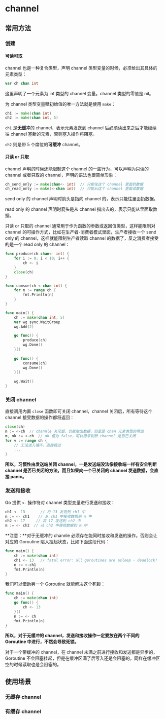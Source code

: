 # channel

## 常用方法

### 创建

#### 可读可取

channel 也是一种复合类型，声明 channel 类型变量的时候，必须给出其具体的元素类型：

```go
var ch chan int
```

这里声明了一个元素为 int 类型的 channel 变量。channel 类型的零值是 nil。

为 channel 类型变量赋初始值的唯一方法就是使用 `make`：

```go
ch1 := make(chan int)
ch2 := make(chan int, 5)
```

`ch1` 是**无缓冲**的 channel，表示元素发送到 channel 后必须读出来之后才能继续往 channel 塞新的元素，否则塞入操作将阻塞。

`ch2` 则是带 5 个席位的**可缓冲** channel。

#### 只读 or 只取

channel 声明的时候还能限制这个 channel 的一些行为，可以声明为只读的 channel 或者只取的 channel，声明的语法也很简单形象：

```go
ch_send_only := make(chan<- int)  // 只能往这个 channel 里面扔数据
ch_read_only := make(<-chan int)  // 只能从这个 channel 里面读数据
```

send only 的 channel 声明时箭头是指向 channel 的，表示只能往里面扔数据。

read only 的 channel 声明时箭头是从 channel 指出去的，表示只能从里面取数据。

只读 or 只取的 channel 通常用于作为函数的参数或返回值类型，这样能限制对 channel 的可操作方式，比如在生产者-消费者模式里面，生产者接收一个 send only 的 channel，这样就能限制生产者读取 channel 的数据了，反之消费者接受的是一个 read only 的 channel：

```go
func produce(ch chan<- int) {
    for i := 0; i < 10; i++ {
        ch <- i
    }
    close(ch)
}

func comsue(ch <-chan int) {
    for n := range ch {
        fmt.Println(n)
    }
}

func main() {
    ch := make(chan int, 5)
    var wg sync.WaitGroup
    wg.Add(2)

    go func() {
        produce(ch)
        wg.Done()
    }()
    
    go func() {
        consume(ch)
        wg.Done()
    }()
	
    wg.Wait()
}
```

### 关闭 channel

直接调用内置 `close` 函数即可关闭 channel，channel 关闭后，所有等待这个 channel 接受数据的操作都将返回：

```go
close(ch)
n := <-ch  // channle 关闭后，仍能取出数据，但是是 chan 元素类型的零值
m, ok := <-ch  // ok 值为 false，可以用来判断 channel 是否已关闭
for v := range ch {
	// 无法进入循环，直接跳过
    ...
}
```

**所以，习惯性由发送端关闭 channel，一是发送端没法像接收端一样有安全判断 channel 是否已关闭的方法，而且如果向一个已关闭的 channel 发送数据，会直接 panic。**

### 发送和接收

Go 提供 `<-` 操作符对 channel 类型变量进行发送和接收：

```go
ch1 <- 13       // 将 13 发送到 ch1 中
n := <- ch1    // 从 ch1 中接收数据到 n 中
ch2 <- 17     // 将 17 发送到 ch2 中
m := <- ch2  // 从 ch2 中接收数据到 m 中
```

**注意：**对于无缓冲的 channle 必须存在能同时接收和发送的操作，否则会让对应的 Goroutine 陷入挂起状态，比如下面这段代码：

```go
func main() {
    ch := make(chan int)
    ch1 <- 13   // fatal error: all goroutines are asleep - deadlock!
    n := <-ch1
    fmt.Println(n)
}
```

我们可以借助另一个 Goroutine 就能解决这个死锁：

```go
func main() {
    ch := make(chan int)
    go func() {
        ch <- 13
    }()
    n := <- ch
    fmt.Println(n)
}
```

**所以，对于无缓冲的 channel，发送和接收操作一定要放在两个不同的 Goroutine 中进行，不然会导致死锁。**

对于一个带缓冲的 channel，在 channel 未满之前进行接收和发送都是异步的，Goroutine 不会阻塞挂起，但是在缓冲区满了后写入还是会阻塞的，同样在缓冲区空的时候读取也是会阻塞的。

## 使用场景

### 无缓存 channel

### 有缓存 channel

